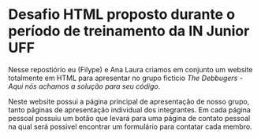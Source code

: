 # Desafio HTML proposto durante o período de treinamento da IN Junior UFF

Nesse repostiório eu (Filype) e Ana Laura criamos em conjunto um website totalmente em HTML para apresentar no grupo ficticio *The Debbugers - Aqui nós achamos a solução para seu código*.

Neste website possui a página principal de apresentação de nosso grupo, tanto páginas de apresentação individual dos integrantes. Em cada página pessoal possuiu um botão que levará para uma página de
contato pessoal na qual será possivel encontrar um formulário para contatar cada membro.
